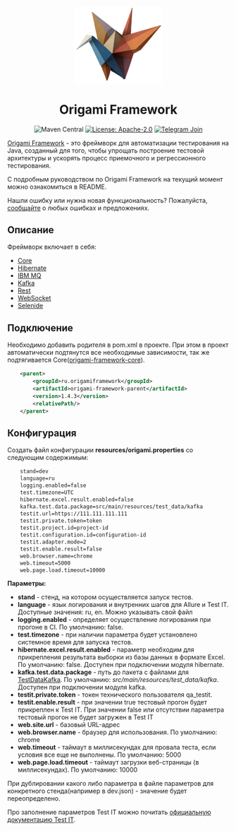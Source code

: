 <br>
<div align="center">
<img src="./core/src/main/resources/img/logo.png" alt="Origami" width="200">

# Origami Framework

![Maven Central](https://img.shields.io/maven-central/v/ru.origamiframework/origami-framework-parent.svg)
[![License: Apache-2.0](https://img.shields.io/badge/License-Apache_2.0-blue.svg)](https://www.apache.org/licenses/LICENSE-2.0)
[![Telegram Join](https://img.shields.io/badge/Telegram-Join%20to%20channel-blue?logo=telegram)](https://t.me/origamiframework)
</div>

[Origami Framework](https://origamiframework.ru/) - это фреймворк для автоматизации тестирования на Java, созданный для того,
чтобы упрощать построение тестовой архитектуры и ускорять процесс приемочного и регрессионного тестирования.

С подробным руководством по Origami Framework на текущий момент можно ознакомиться в README.

Нашли ошибку или нужна новая функциональность? Пожалуйста, [cообщайте](https://github.com/origamiframework/origami/issues?state=open) 
о любых ошибках и предложениях.

## Описание

Фреймворк включает в себя:
* [Core](core/README.md)
* [Hibernate](hibernate/README.md)
* [IBM MQ](ibm_mq/README.md)
* [Kafka](kafka/README.md)
* [Rest](rest/README.md)
* [WebSocket](websocket/README.md)
* [Selenide](selenide/README.md)

## Подключение

Необходимо добавить родителя в pom.xml в проекте. При этом в проект автоматически подтянутся все необходимые зависимости,
так же подтягивается Core([origami-framework-core](core/README.md)).
```XML
    <parent>
        <groupId>ru.origamiframework</groupId>
        <artifactId>origami-framework-parent</artifactId>
        <version>1.4.3</version>
        <relativePath/>
    </parent>
```

## Конфигурация

Создать файл конфигурации <b>resources/origami.properties</b> со следующим содержимым:

```PROPERTIES
    stand=dev
    language=ru
    logging.enabled=false
    test.timezone=UTC
    hibernate.excel.result.enabled=false
    kafka.test.data.package=src/main/resources/test_data/kafka
    testit.url=https://111.111.111.111
    testit.private.token=token
    testit.project.id=project-id
    testit.configuration.id=configuration-id
    testit.adapter.mode=2
    testit.enable.result=false
    web.browser.name=chrome
    web.timeout=5000
    web.page.load.timeout=10000
```

<b>Параметры:</b>
- <b>stand</b> - стенд, на котором осуществляется запуск тестов.
- <b>language</b> - язык логирования и внутренних шагов для Allure и Test IT. Доступные значения: ru, en. Можно указывать свой файл
- <b>logging.enabled</b> - определяет осуществление логирования при прогоне в CI. По умолчанию: false.
- <b>test.timezone</b> - при наличии параметра будет установлено системное время для запуска тестов.
- <b>hibernate.excel.result.enabled</b> - параметр необходим для прикрепления результата выборки из базы данных в формате Excel.
  По умолчанию: false. Доступен при подключении модуля hibernate.
- <b>kafka.test.data.package</b> - путь до пакета с файлами для [TestDataKafka](kafka/src/main/java/ru/origami/kafka/utils/TestDataKafka.java).
  По умолчанию: <i>src/main/resources/test_data/kafka</i>. Доступен при подключении модуля kafka.
- <b>testit.private.token</b> - токен технического пользователя qa_testit.
- <b>testit.enable.result</b> - при значении true тестовый прогон будет прикреплен к Test IT. При значении false или отсутствии параметра
  тестовый прогон не будет загружен в Test IT
- <b>web.site.url</b> - базовый URL-адрес
- <b>web.browser.name</b> - браузер для использования. По умолчанию: chrome
- <b>web.timeout</b> - таймаут в миллисекундах для провала теста, если условия все еще не выполнены. По умолчанию: 5000
- <b>web.page.load.timeout</b> - таймаут загрузки веб-страницы (в миллисекундах). По умолчанию: 10000

При дублировании какого либо параметра в файле параметров для конкретного стенда(например в dev.json) - значение
будет переопределено.

Про заполнение параметров Test IT можно почитать [официальную документацию Test IT](https://github.com/testit-tms/adapters-java/tree/main/testit-adapter-junit5).

